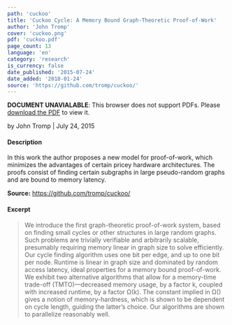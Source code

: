 ```yaml
---
path: 'cuckoo'
title: 'Cuckoo Cycle: A Memory Bound Graph-Theoretic Proof-of-Work'
author: 'John Tromp'
cover: 'cuckoo.png'
pdf: 'cuckoo.pdf'
page_count: 13
language: 'en'
category: 'research'
is_currency: false
date_published: '2015-07-24'
date_added: '2018-01-24'
source: 'https://github.com/tromp/cuckoo/'
---
```


<object class="pdf_embed" data="/assets/pdf/cuckoo.pdf" type="application/pdf" width="100%" height="100%">
   <p><b>DOCUMENT UNAVIALABLE</b>: This browser does not support PDFs. Please <a href="/assets/pdf/cuckoo.pdf">download the PDF</a> to view it.</p>
</object>

by John Tromp | July 24, 2015

#### Description
In this work the author proposes a new model for proof-of-work, which minimizes the advantages of certain pricey hardware architectures. The proofs consist of finding certain subgraphs in large pseudo-random graphs and are bound to memory latency.

**Source:** https://github.com/tromp/cuckoo/

#### Excerpt
> We introduce the first graph-theoretic proof-of-work system, based on finding small cycles or other structures in large random graphs. Such problems are trivially verifiable and arbitrarily scalable, presumably requiring memory linear in graph size to solve efficiently. Our cycle finding algorithm uses one bit per edge, and up to one bit per node. Runtime is linear in graph size and dominated by random access latency, ideal properties for a memory bound proof-of-work. We exhibit two alternative algorithms that allow for a memory-time trade-off (TMTO)—decreased memory usage, by a factor k, coupled with increased runtime, by a factor Ω(k). The constant implied in Ω() gives a notion of memory-hardness, which is shown to be dependent on cycle length, guiding the latter’s choice. Our algorithms are shown to parallelize reasonably well.
